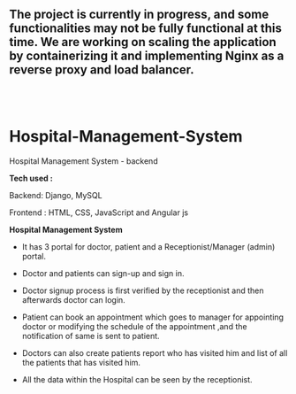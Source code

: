 ## The project is currently in progress, and some functionalities may not be fully functional at this time. We are working on scaling the application by containerizing it and implementing Nginx as a reverse proxy and load balancer.

<br>
<br>
 

# Hospital-Management-System
Hospital Management System - backend

**Tech used :**

Backend: Django, MySQL

Frontend : HTML, CSS, JavaScript and Angular js 


**Hospital Management System** 

* It has 3 portal for doctor, patient and a Receptionist/Manager (admin) portal. 

* Doctor and patients can sign-up and sign in. 

* Doctor signup process is first verified by the receptionist and then afterwards doctor can login. 

* Patient can book an appointment which goes to manager for appointing doctor or modifying the schedule of the appointment ,and
the notification of same is sent to patient. 

* Doctors can also create patients report who has visited him and list of all the patients that has visited him.

* All the data within the Hospital can be seen by the receptionist.



